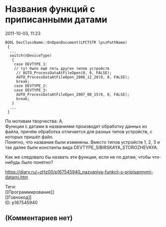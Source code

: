 Названия функций с приписанными датами
======================================

  
2011-10-03, 11:23  
 
```
BOOL DocClassName::OnOpenDocument(LPCTSTR lpszPathName) 
 {
  ...
  switch(nDeviceType)
   {
    case DEVTYPE_1:
    // тут было ещё пять других типов устройств
     // AUTO_ProcessDataAtFileOpen(0, 0, FALSE);
     AUTO_ProcessDataAtFileOpen_2008_12_20(0, 0, FALSE);
     break;
    case DEVTYPE_2:
    case DEVTYPE_3:
     AUTO_ProcessDataAtFileOpen_2007_08_15(0, 0, FALSE);
     break;
   }
  ...
 }
```
   
 По мотивам творчества: А.   
 Функции с датами в названиями производят обработку данных из файла, причём обработка отличается для разных типов устройств, с которых пришёл файл.   
 Понятно, что названия были изменены. Вместо типов устройств 1, 2, 3 и так далее были константы вида DEVTYPE\_SIBIRSKAYA\_STOROZHEVAYA.   
   
 Как же следовало бы назвать эти функции, если не по датам, чтобы что-нибудь было понятно?   
  
<https://diary.ru/~zHz00/p167545940_nazvaniya-funkcij-s-pripisannymi-datami.htm>  
  
Теги:  
[[Программирование]]  
[[Говнокод]]  
ID: p167545940  


(Комментариев нет)
------------------